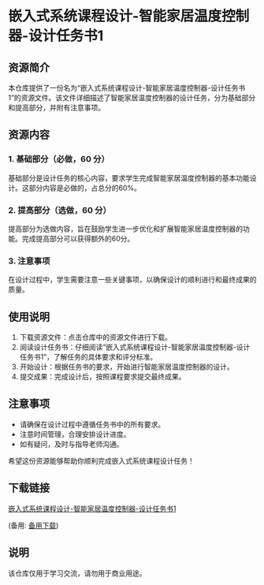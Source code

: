 # 嵌入式系统课程设计-智能家居温度控制器-设计任务书1

## 资源简介

本仓库提供了一份名为“嵌入式系统课程设计-智能家居温度控制器-设计任务书1”的资源文件。该文件详细描述了智能家居温度控制器的设计任务，分为基础部分和提高部分，并附有注意事项。

## 资源内容

### 1. 基础部分（必做，60 分）
基础部分是设计任务的核心内容，要求学生完成智能家居温度控制器的基本功能设计。这部分内容是必做的，占总分的60%。

### 2. 提高部分（选做，60 分）
提高部分为选做内容，旨在鼓励学生进一步优化和扩展智能家居温度控制器的功能。完成提高部分可以获得额外的60分。

### 3. 注意事项
在设计过程中，学生需要注意一些关键事项，以确保设计的顺利进行和最终成果的质量。

## 使用说明

1. 下载资源文件：点击仓库中的资源文件进行下载。
2. 阅读设计任务书：仔细阅读“嵌入式系统课程设计-智能家居温度控制器-设计任务书1”，了解任务的具体要求和评分标准。
3. 开始设计：根据任务书的要求，开始进行智能家居温度控制器的设计。
4. 提交成果：完成设计后，按照课程要求提交最终成果。

## 注意事项

- 请确保在设计过程中遵循任务书中的所有要求。
- 注意时间管理，合理安排设计进度。
- 如有疑问，及时与指导老师沟通。

希望这份资源能够帮助你顺利完成嵌入式系统课程设计任务！

## 下载链接
[嵌入式系统课程设计-智能家居温度控制器-设计任务书1](https://pan.quark.cn/s/0a3a430a60ab) 

(备用: [备用下载](https://pan.baidu.com/s/1XqpTUtLrYTh9DcIb9RjD5w?pwd=1234))

## 说明

该仓库仅用于学习交流，请勿用于商业用途。
